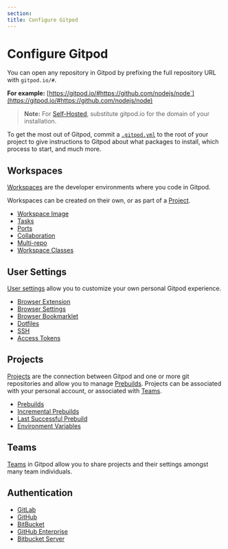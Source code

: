 ```yaml
---
section:
title: Configure Gitpod
---
```


<script context="module">
  export const prerender = true;
</script>

# Configure Gitpod

You can open any repository in Gitpod by prefixing the full repository URL with `gitpod.io/#`.

**For example:** [https://gitpod.io/#https://github.com/nodejs/node`](https://gitpod.io/#https://github.com/nodejs/node)

> **Note:** For [Self-Hosted](/docs/configure/self-hosted/latest), substitute gitpod.io for the domain of your installation.

To get the most out of Gitpod, commit a [`.gitpod.yml`](/docs/references/gitpod-yml) to the root of your project to give instructions to Gitpod about what packages to install, which process to start, and much more.

## Workspaces

[Workspaces](/docs/configure/workspaces) are the developer environments where you code in Gitpod.

Workspaces can be created on their own, or as part of a [Project](/docs/configure/projects).

- [Workspace Image](/docs/configure/workspaces/workspace-image)
- [Tasks](/docs/configure/workspaces/tasks)
- [Ports](/docs/configure/workspaces/ports)
- [Collaboration](/docs/configure/workspaces/collaboration)
- [Multi-repo](/docs/configure/workspaces/multi-repo)
- [Workspace Classes](/docs/configure/workspaces/workspace-classes)

## User Settings

[User settings](/docs/configure/user-settings) allow you to customize your own personal Gitpod experience.

- [Browser Extension](/docs/configure/user-settings/browser-extension)
- [Browser Settings](/docs/configure/user-settings/browser-settings)
- [Browser Bookmarklet](/docs/configure/user-settings/browser-bookmarklet)
- [Dotfiles](/docs/configure/user-settings/dotfiles)
- [SSH](/docs/configure/user-settings/ssh)
- [Access Tokens](/docs/configure/user-settings/access-tokens)

## Projects

[Projects](/docs/configure/projects) are the connection between Gitpod and one or more git repositories and allow you to manage [Prebuilds](/docs/configure/projects/prebuilds). Projects can be associated with your personal account, or associated with [Teams](/docs/configure/teams).

- [Prebuilds](/docs/configure/projects/prebuilds)
- [Incremental Prebuilds](/docs/configure/projects/incremental-prebuilds)
- [Last Successful Prebuild](/docs/configure/projects/last-successful-prebuild)
- [Environment Variables](/docs/configure/projects/environment-variables)

## Teams

[Teams](/docs/configure/teams) in Gitpod allow you to share projects and their settings amongst many team individuals.

## Authentication

- [GitLab](/docs/configure/authentication/gitlab)
- [GitHub](/docs/configure/authentication/github)
- [BitBucket](/docs/configure/authentication/bitbucket)
- [GitHub Enterprise](/docs/configure/authentication/github-enterprise)
- [Bitbucket Server](/docs/configure/authentication/bitbucket-server)
